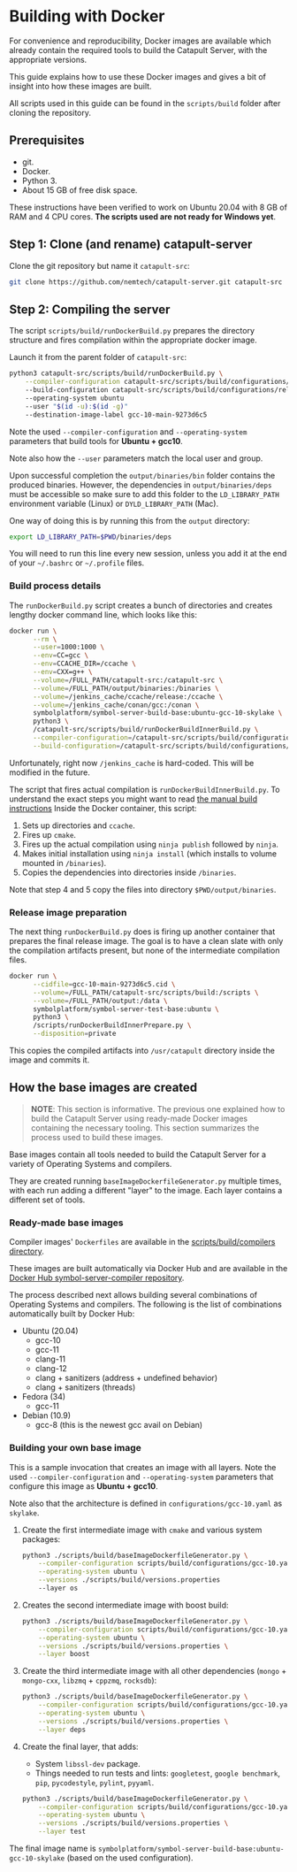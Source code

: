 # Building with Docker

For convenience and reproducibility, Docker images are available which already contain the required tools to build the Catapult Server, with the appropriate versions.

This guide explains how to use these Docker images and gives a bit of insight into how these images are built.

All scripts used in this guide can be found in the ``scripts/build`` folder after cloning the repository.

## Prerequisites

- git.
- Docker.
- Python 3.
- About 15 GB of free disk space.

These instructions have been verified to work on Ubuntu 20.04 with 8 GB of RAM and 4 CPU cores. **The scripts used are not ready for Windows yet**.

## Step 1: Clone (and rename) catapult-server

Clone the git repository but name it ``catapult-src``:

```sh
git clone https://github.com/nemtech/catapult-server.git catapult-src
```

## Step 2: Compiling the server

The script ``scripts/build/runDockerBuild.py`` prepares the directory structure and fires compilation within the appropriate docker image.

Launch it from the parent folder of ``catapult-src``:

```bash
python3 catapult-src/scripts/build/runDockerBuild.py \
    --compiler-configuration catapult-src/scripts/build/configurations/gcc-10.yaml
    --build-configuration catapult-src/scripts/build/configurations/release-private.yaml
    --operating-system ubuntu
    --user "$(id -u):$(id -g)"
    --destination-image-label gcc-10-main-9273d6c5
```

Note the used ``--compiler-configuration`` and ``--operating-system`` parameters that build tools for **Ubuntu + gcc10**.

Note also how the ``--user`` parameters match the local user and group.

Upon successful completion the ``output/binaries/bin`` folder contains the produced binaries. However, the dependencies in ``output/binaries/deps`` must be accessible so make sure to add this folder to the ``LD_LIBRARY_PATH`` environment variable (Linux) or ``DYLD_LIBRARY_PATH`` (Mac).

  One way of doing this is by running this from the ``output`` directory:

  ```sh
  export LD_LIBRARY_PATH=$PWD/binaries/deps
  ```

  You will need to run this line every new session, unless you add it at the end of your ``~/.bashrc`` or ``~/.profile`` files.

### Build process details

The `runDockerBuild.py` script creates a bunch of directories and creates lengthy docker command line, which looks like this:

```bash
docker run \
      --rm \
      --user=1000:1000 \
      --env=CC=gcc \
      --env=CCACHE_DIR=/ccache \
      --env=CXX=g++ \
      --volume=/FULL_PATH/catapult-src:/catapult-src \
      --volume=/FULL_PATH/output/binaries:/binaries \
      --volume=/jenkins_cache/ccache/release:/ccache \
      --volume=/jenkins_cache/conan/gcc:/conan \
      symbolplatform/symbol-server-build-base:ubuntu-gcc-10-skylake \
      python3 \
      /catapult-src/scripts/build/runDockerBuildInnerBuild.py \
      --compiler-configuration=/catapult-src/scripts/build/configurations/gcc-10.yaml \
      --build-configuration=/catapult-src/scripts/build/configurations/release-private.yaml
```

Unfortunately, right now `/jenkins_cache` is hard-coded. This will be modified in the future.

The script that fires actual compilation is `runDockerBuildInnerBuild.py`. To understand the exact steps you might want to read [the manual build instructions](BUILD-manual.md) Inside the Docker container, this script:

1. Sets up directories and ``ccache``.
2. Fires up ``cmake``.
3. Fires up the actual compilation using ``ninja publish`` followed by ``ninja``.
4. Makes initial installation using ``ninja install`` (which installs to volume mounted in ``/binaries``).
5. Copies the dependencies into directories inside ``/binaries``.

Note that step 4 and 5 copy the files into directory ``$PWD/output/binaries``.

### Release image preparation

The next thing ``runDockerBuild.py`` does is firing up another container that prepares the final release image. The goal is to have a clean slate with only the compilation artifacts present, but none of the intermediate compilation files.

```bash
docker run \
      --cidfile=gcc-10-main-9273d6c5.cid \
      --volume=/FULL_PATH/catapult-src/scripts/build:/scripts \
      --volume=/FULL_PATH/output:/data \
      symbolplatform/symbol-server-test-base:ubuntu \
      python3 \
      /scripts/runDockerBuildInnerPrepare.py \
      --disposition=private
```

This copies the compiled artifacts into ``/usr/catapult`` directory inside the image and commits it.

## How the base images are created

> **NOTE**:
> This section is informative. The previous one explained how to build the Catapult Server using ready-made Docker images containing the necessary tooling. This section summarizes the process used to build these images.

Base images contain all tools needed to build the Catapult Server for a variety of Operating Systems and compilers.

They are created running ``baseImageDockerfileGenerator.py`` multiple times, with each run adding a different "layer" to the image. Each layer contains a different set of tools.

### Ready-made base images

Compiler images' ``Dockerfiles`` are available in the [scripts/build/compilers directory](https://github.com/nemtech/catapult-server/tree/main/scripts/build/compilers).

These images are built automatically via Docker Hub and are available in the [Docker Hub symbol-server-compiler repository](https://hub.docker.com/repository/docker/symbolplatform/symbol-server-compiler).

The process described next allows building several combinations of Operating Systems and compilers. The following is the list of combinations automatically built by Docker Hub:

- Ubuntu (20.04)
  - gcc-10
  - gcc-11
  - clang-11
  - clang-12
  - clang + sanitizers (address + undefined behavior)
  - clang + sanitizers (threads)
- Fedora (34)
  - gcc-11
- Debian (10.9)
  - gcc-8 (this is the newest gcc avail on Debian)

### Building your own base image

This is a sample invocation that creates an image with all layers. Note the used ``--compiler-configuration`` and ``--operating-system`` parameters that configure this image as **Ubuntu + gcc10**.

Note also that the architecture is defined in ``configurations/gcc-10.yaml`` as ``skylake``.

1. Create the first intermediate image with ``cmake`` and various system packages:

   ```bash
   python3 ./scripts/build/baseImageDockerfileGenerator.py \
       --compiler-configuration scripts/build/configurations/gcc-10.yaml \
       --operating-system ubuntu \
       --versions ./scripts/build/versions.properties
       --layer os
   ```

2. Creates the second intermediate image with boost build:

   ```bash
   python3 ./scripts/build/baseImageDockerfileGenerator.py \
       --compiler-configuration scripts/build/configurations/gcc-10.yaml \
       --operating-system ubuntu \
       --versions ./scripts/build/versions.properties \
       --layer boost
   ```

3. Create the third intermediate image with all other dependencies (``mongo`` + ``mongo-cxx``, ``libzmq`` + ``cppzmq``, ``rocksdb``):

   ```bash
   python3 ./scripts/build/baseImageDockerfileGenerator.py \
       --compiler-configuration scripts/build/configurations/gcc-10.yaml \
       --operating-system ubuntu \
       --versions ./scripts/build/versions.properties \
       --layer deps
   ```

4. Create the final layer, that adds:
   - System ``libssl-dev`` package.
   - Things needed to run tests and lints: ``googletest``, ``google benchmark``, ``pip``, ``pycodestyle``, ``pylint``, ``pyyaml``.

   ```bash
   python3 ./scripts/build/baseImageDockerfileGenerator.py \
       --compiler-configuration scripts/build/configurations/gcc-10.yaml \
       --operating-system ubuntu \
       --versions ./scripts/build/versions.properties \
       --layer test
   ```

The final image name is `symbolplatform/symbol-server-build-base:ubuntu-gcc-10-skylake` (based on the used configuration).

